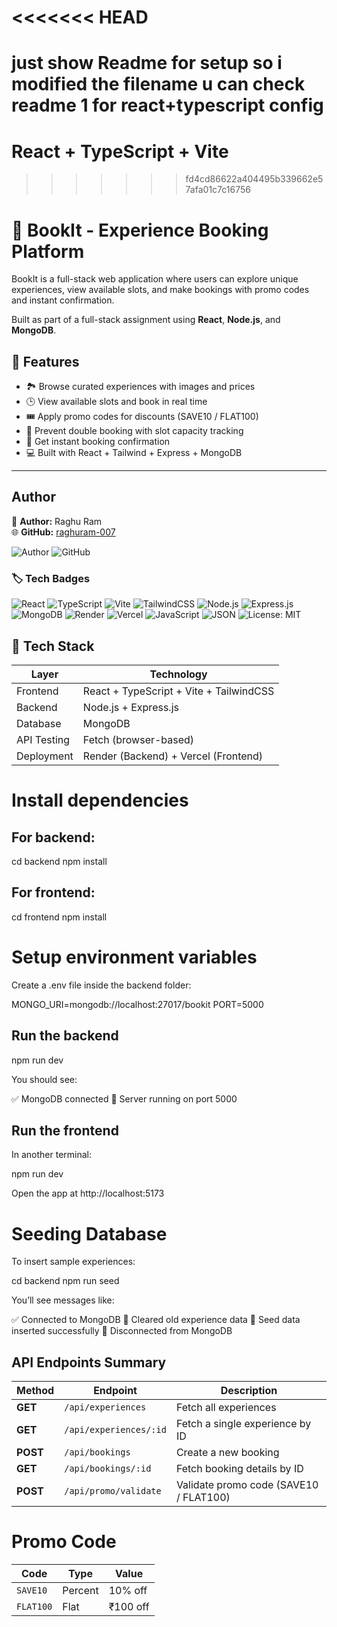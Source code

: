 <<<<<<< HEAD
=======
# just show Readme for setup so i modified the filename u can check readme 1 for react+typescript config
# React + TypeScript + Vite
>>>>>>> fd4cd86622a404495b339662e57afa01c7c16756

# 🌟 BookIt - Experience Booking Platform

BookIt is a full-stack web application where users can explore unique experiences, view available slots, and make bookings with promo codes and instant confirmation.  

Built as part of a full-stack assignment using **React**, **Node.js**, and **MongoDB**.

## 🚀 Features

- 🏞️ Browse curated experiences with images and prices  
- 🕒 View available slots and book in real time  
- 🎟️ Apply promo codes for discounts (SAVE10 / FLAT100)  
- 📅 Prevent double booking with slot capacity tracking  
- 💌 Get instant booking confirmation  
- 💻 Built with React + Tailwind + Express + MongoDB  

---
## Author

👤 **Author:** Raghu Ram  
🌐 **GitHub:** [raghuram-007](https://github.com/raghuram-007)  



![Author](https://img.shields.io/badge/Author-Raghu%20Ram-blue?style=for-the-badge)
![GitHub](https://img.shields.io/badge/GitHub-raghuram--007-black?style=for-the-badge&logo=github&logoColor=white)


### 🏷️ Tech Badges

![React](https://img.shields.io/badge/React-20232A?style=for-the-badge&logo=react&logoColor=61DAFB)
![TypeScript](https://img.shields.io/badge/TypeScript-3178C6?style=for-the-badge&logo=typescript&logoColor=white)
![Vite](https://img.shields.io/badge/Vite-646CFF?style=for-the-badge&logo=vite&logoColor=white)
![TailwindCSS](https://img.shields.io/badge/TailwindCSS-38B2AC?style=for-the-badge&logo=tailwindcss&logoColor=white)
![Node.js](https://img.shields.io/badge/Node.js-339933?style=for-the-badge&logo=node.js&logoColor=white)
![Express.js](https://img.shields.io/badge/Express.js-000000?style=for-the-badge&logo=express&logoColor=white)
![MongoDB](https://img.shields.io/badge/MongoDB-47A248?style=for-the-badge&logo=mongodb&logoColor=white)
![Render](https://img.shields.io/badge/Render-46E3B7?style=for-the-badge&logo=render&logoColor=black)
![Vercel](https://img.shields.io/badge/Vercel-000000?style=for-the-badge&logo=vercel&logoColor=white)
![JavaScript](https://img.shields.io/badge/JavaScript-F7DF1E?style=for-the-badge&logo=javascript&logoColor=black)
![JSON](https://img.shields.io/badge/JSON-000000?style=for-the-badge&logo=json&logoColor=white)
![License: MIT](https://img.shields.io/badge/License-MIT-green.svg?style=for-the-badge)

## 🧠 Tech Stack

| Layer | Technology |
|-------|-------------|
| Frontend | React + TypeScript + Vite + TailwindCSS |
| Backend | Node.js + Express.js |
| Database | MongoDB |
| API Testing | Fetch (browser-based) |
| Deployment | Render (Backend) + Vercel (Frontend) |


# Install dependencies

## For backend:

cd backend
npm install


## For frontend:

cd frontend
npm install

# Setup environment variables

Create a .env file inside the backend folder:

MONGO_URI=mongodb://localhost:27017/bookit
PORT=5000

## Run the backend
npm run dev


You should see:

✅ MongoDB connected
🚀 Server running on port 5000


## Run the frontend

In another terminal:

npm run dev


Open the app at http://localhost:5173
# Seeding Database

To insert sample experiences:

cd backend
npm run seed


You’ll see messages like:

✅ Connected to MongoDB
🧹 Cleared old experience data
🌱 Seed data inserted successfully
🔌 Disconnected from MongoDB
## API Endpoints Summary


| **Method** | **Endpoint**           | **Description**                        |
| ---------- | ---------------------- | -------------------------------------- |
| **GET**    | `/api/experiences`     | Fetch all experiences                  |
| **GET**    | `/api/experiences/:id` | Fetch a single experience by ID        |
| **POST**   | `/api/bookings`        | Create a new booking                   |
| **GET**    | `/api/bookings/:id`    | Fetch booking details by ID            |
| **POST**   | `/api/promo/validate`  | Validate promo code (SAVE10 / FLAT100) |

# Promo Code

| Code      | Type    | Value    |
| --------- | ------- | -------- |
| `SAVE10`  | Percent | 10% off  |
| `FLAT100` | Flat    | ₹100 off |
